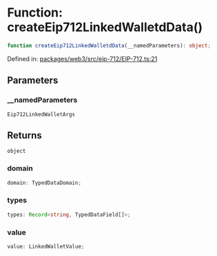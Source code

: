 # Function: createEip712LinkedWalletdData()

```ts
function createEip712LinkedWalletdData(__namedParameters): object;
```

Defined in: [packages/web3/src/eip-712/EIP-712.ts:21](https://github.com/towns-protocol/towns/blob/0db1fd0ac7258e8db8cedfb6183e8eade8284fa1/packages/web3/src/eip-712/EIP-712.ts#L21)

## Parameters

### \_\_namedParameters

`Eip712LinkedWalletArgs`

## Returns

`object`

### domain

```ts
domain: TypedDataDomain;
```

### types

```ts
types: Record<string, TypedDataField[]>;
```

### value

```ts
value: LinkedWalletValue;
```
